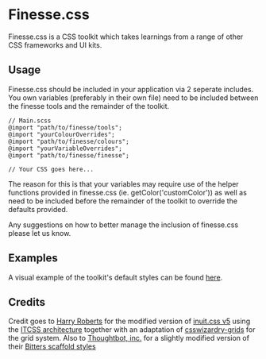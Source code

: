 # Finesse.css
Finesse.css is a CSS toolkit which takes learnings from a range of other CSS frameworks and UI kits.

## Usage
Finesse.css should be included in your application via 2 seperate includes. You own variables (preferably in their own file) need to be included between the finesse tools and the remainder of the toolkit.

    // Main.scss
    @import "path/to/finesse/tools";
    @import "yourColourOverrides";
    @import "path/to/finesse/colours";
    @import "yourVariableOverrides";
    @import "path/to/finesse/finesse";

    // Your CSS goes here...

The reason for this is that your variables may require use of the helper functions provided in finesse.css (ie. getColor('customColor')) as well as need to be included before the remainder of the toolkit to override the defaults provided.

Any suggestions on how to better manage the inclusion of finesse.css please let us know.

## Examples
A visual example of the toolkit's default styles can be found [here](https://app.frontify.com/d/JiVE4P75dUCR/finesse-css-1444405267).

## Credits
Credit goes to [Harry Roberts](http://csswizardry.com/) for the modified version of [inuit.css v5](https://github.com/csswizardry/inuit.css/) using the [ITCSS architecture](http://itcss.io/) together with an adaptation of [csswizardry-grids](http://csswizardry.com/csswizardry-grids/) for the grid system. Also to [Thoughtbot, inc.](http://thoughtbot.com/) for a slightly modified version of their [Bitters scaffold styles](http://bitters.bourbon.io/)
